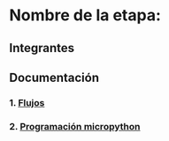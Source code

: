 # Nombre de la etapa:

## Integrantes


## Documentación

### 1. [Flujos](/G02/flujos/flows.json)

### 2. [Programación micropython](/G02/micropython/test.py)



